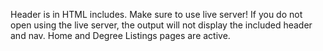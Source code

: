 Header is in HTML includes.
Make sure to use live server!
If you do not open using the live server, the output will not display the included header and nav.
Home and Degree Listings pages are active.
